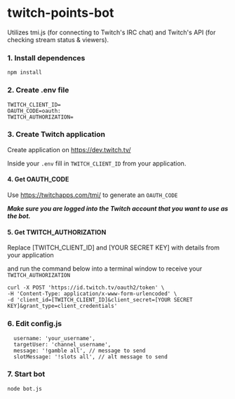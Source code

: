 # twitch-points-bot
Utilizes tmi.js (for connecting to Twitch's IRC chat) and Twitch's API (for checking stream status & viewers).

### 1. Install dependences
`npm install`


### 2. Create .env file
```
TWITCH_CLIENT_ID=
OAUTH_CODE=oauth:  
TWITCH_AUTHORIZATION=
```

### 3. Create Twitch application
Create application on https://dev.twitch.tv/ 

Inside your `.env` fill in `TWITCH_CLIENT_ID` from your application.

#### 4. Get OAUTH_CODE 
Use https://twitchapps.com/tmi/ to generate an `OAUTH_CODE`

__*Make sure you are logged into the Twitch account that you want to use as the bot.*__



#### 5. Get TWITCH_AUTHORIZATION
Replace [TWITCH_CLIENT_ID] and [YOUR SECRET KEY] with details from your application

and run the command below into a terminal window to receive your `TWITCH_AUTHORIZATION` 
```
curl -X POST 'https://id.twitch.tv/oauth2/token' \
-H 'Content-Type: application/x-www-form-urlencoded' \
-d 'client_id=[TWITCH_CLIENT_ID]&client_secret=[YOUR SECRET KEY]&grant_type=client_credentials'
```

### 6. Edit config.js
```
  username: 'your_username',
  targetUser: 'channel_username',
  message: '!gamble all', // message to send
  slotMessage: '!slots all', // alt message to send
```

### 7. Start bot
`node bot.js`
